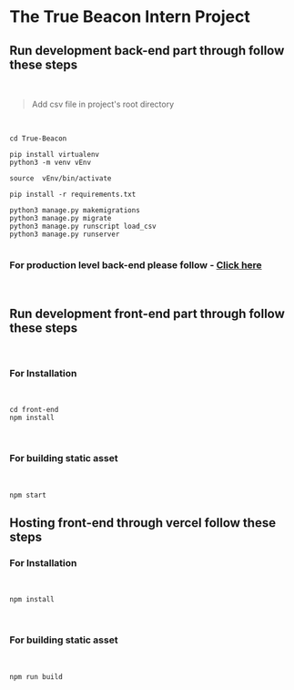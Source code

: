 # The True Beacon Intern Project


##  Run development back-end part through follow these steps  

<br>

>Add csv file in project's root directory

<br>

```
cd True-Beacon

pip install virtualenv
python3 -m venv vEnv

source  vEnv/bin/activate

pip install -r requirements.txt

python3 manage.py makemigrations
python3 manage.py migrate
python3 manage.py runscript load_csv
python3 manage.py runserver


```


### For production level back-end please follow - [Click here](https://www.digitalocean.com/community/tutorials/how-to-set-up-django-with-postgres-nginx-and-gunicorn-on-ubuntu-22-04)
<br>

## Run development front-end part through follow these steps  
<br>

### For  Installation
<br>

```
cd front-end
npm install
```
<br>

### For building static asset
<br>

```
npm start
```
## Hosting front-end through vercel follow these steps  

### For  Installation
<br>

```
npm install
```
<br>

### For building static asset
<br>

```
npm run build
```
